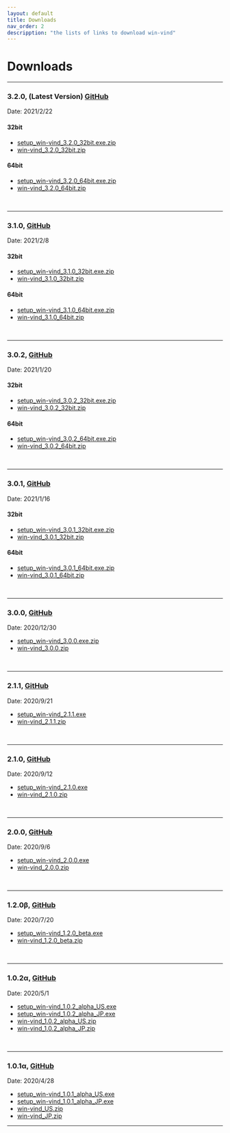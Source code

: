 ```yaml
---
layout: default
title: Downloads
nav_order: 2
descripption: "the lists of links to download win-vind"
---
```

# Downloads

<hr>  

### 3.2.0, (Latest Version) <a href="https://github.com/pit-ray/win-vind/releases/tag/v3.2.0">GitHub</a>  
Date: 2021/2/22  
#### 32bit 
- <a href="https://github.com/pit-ray/win-vind/releases/download/v3.2.0/setup_win-vind_3.2.0_32bit.exe.zip">setup_win-vind_3.2.0_32bit.exe.zip</a>
- <a href="https://github.com/pit-ray/win-vind/releases/download/v3.2.0/win-vind_3.2.0_32bit.zip">win-vind_3.2.0_32bit.zip</a>  

#### 64bit
- <a href="https://github.com/pit-ray/win-vind/releases/download/v3.2.0/setup_win-vind_3.2.0_64bit.exe.zip">setup_win-vind_3.2.0_64bit.exe.zip</a>
- <a href="https://github.com/pit-ray/win-vind/releases/download/v3.2.0/win-vind_3.2.0_64bit.zip">win-vind_3.2.0_64bit.zip</a>
<br>
<hr>

### 3.1.0, <a href="https://github.com/pit-ray/win-vind/releases/tag/v3.1.0">GitHub</a>  
Date: 2021/2/8  
#### 32bit 
- <a href="https://github.com/pit-ray/win-vind/releases/download/v3.1.0/setup_win-vind_3.1.0_32bit.exe.zip">setup_win-vind_3.1.0_32bit.exe.zip</a>
- <a href="https://github.com/pit-ray/win-vind/releases/download/v3.1.0/win-vind_3.1.0_32bit.zip">win-vind_3.1.0_32bit.zip</a>  

#### 64bit
- <a href="https://github.com/pit-ray/win-vind/releases/download/v3.1.0/setup_win-vind_3.1.0_64bit.exe.zip">setup_win-vind_3.1.0_64bit.exe.zip</a>
- <a href="https://github.com/pit-ray/win-vind/releases/download/v3.1.0/win-vind_3.1.0_64bit.zip">win-vind_3.1.0_64bit.zip</a>
<br>
<hr>

### 3.0.2, <a href="https://github.com/pit-ray/win-vind/releases/tag/v3.0.2">GitHub</a>  
Date: 2021/1/20  
#### 32bit 
- <a href="https://github.com/pit-ray/win-vind/releases/download/v3.0.2/setup_win-vind_3.0.2_32bit.exe.zip">setup_win-vind_3.0.2_32bit.exe.zip</a>
- <a href="https://github.com/pit-ray/win-vind/releases/download/v3.0.2/win-vind_3.0.2_32bit.zip">win-vind_3.0.2_32bit.zip</a>  

#### 64bit
- <a href="https://github.com/pit-ray/win-vind/releases/download/v3.0.2/setup_win-vind_3.0.2_64bit.exe.zip">setup_win-vind_3.0.2_64bit.exe.zip</a>
- <a href="https://github.com/pit-ray/win-vind/releases/download/v3.0.2/win-vind_3.0.2_64bit.zip">win-vind_3.0.2_64bit.zip</a>
<br>
<hr>

### 3.0.1, <a href="https://github.com/pit-ray/win-vind/releases/tag/v3.0.1">GitHub</a>  
Date: 2021/1/16  
#### 32bit 
- <a href="https://github.com/pit-ray/win-vind/releases/download/v3.0.1/setup_win-vind_3.0.1_32bit.exe.zip">setup_win-vind_3.0.1_32bit.exe.zip</a>
- <a href="https://github.com/pit-ray/win-vind/releases/download/v3.0.1/win-vind_3.0.1_32bit.zip">win-vind_3.0.1_32bit.zip</a>  

#### 64bit
- <a href="https://github.com/pit-ray/win-vind/releases/download/v3.0.1/setup_win-vind_3.0.1_64bit.exe.zip">setup_win-vind_3.0.1_64bit.exe.zip</a>
- <a href="https://github.com/pit-ray/win-vind/releases/download/v3.0.1/win-vind_3.0.1_64bit.zip">win-vind_3.0.1_64bit.zip</a>
<br>
<hr>

### 3.0.0, <a href="https://github.com/pit-ray/win-vind/releases/tag/v3.0.0">GitHub</a>  
Date: 2020/12/30  
- <a href="https://github.com/pit-ray/win-vind/releases/download/v3.0.0/setup_win-vind_3.0.0.exe.zip">setup_win-vind_3.0.0.exe.zip</a>
- <a href="https://github.com/pit-ray/win-vind/releases/download/v3.0.0/win-vind_3.0.0.zip">win-vind_3.0.0.zip</a>
<br>
<hr>

### 2.1.1, <a href="https://github.com/pit-ray/win-vind/releases/tag/v2.1.1">GitHub</a>
Date: 2020/9/21
- <a href="https://github.com/pit-ray/win-vind/releases/download/v2.1.1/setup_win-vind_2.1.1.exe">setup_win-vind_2.1.1.exe</a>
- <a href="https://github.com/pit-ray/win-vind/releases/download/v2.1.1/win-vind_2.1.1.zip">win-vind_2.1.1.zip</a>
<br>
<hr>

### 2.1.0, <a href="https://github.com/pit-ray/win-vind/releases/tag/v2.1.0">GitHub</a>
Date: 2020/9/12
- <a href="https://github.com/pit-ray/win-vind/releases/download/v2.1.0/setup_win-vind_2.1.0.exe">setup_win-vind_2.1.0.exe</a>
- <a href="https://github.com/pit-ray/win-vind/releases/download/v2.1.0/win-vind_2.1.0.zip">win-vind_2.1.0.zip</a>
<br>
<hr>

### 2.0.0, <a href="https://github.com/pit-ray/win-vind/releases/tag/v2.0.0">GitHub</a>
Date: 2020/9/6
- <a href="https://github.com/pit-ray/win-vind/releases/download/v2.0.0/setup_win-vind_2.0.0.exe">setup_win-vind_2.0.0.exe</a>
- <a href="https://github.com/pit-ray/win-vind/releases/download/v2.0.0/win-vind_2.0.0.zip">win-vind_2.0.0.zip</a>
<br>
<hr>

### 1.2.0β, <a href="https://github.com/pit-ray/win-vind/releases/tag/v1.2.0-beta">GitHub</a>
Date: 2020/7/20
- <a href="https://github.com/pit-ray/win-vind/releases/download/v1.2.0-beta/setup_win-vind_1.2.0_beta.exe">setup_win-vind_1.2.0_beta.exe</a>
- <a href="https://github.com/pit-ray/win-vind/releases/download/v1.2.0-beta/win-vind_1.2.0_beta.zip">win-vind_1.2.0_beta.zip</a>
<br>
<hr>

### 1.0.2α, <a href="https://github.com/pit-ray/win-vind/releases/tag/v1.0.2-alpha">GitHub</a>
Date: 2020/5/1
- <a href="https://github.com/pit-ray/win-vind/releases/download/v1.0.2-alpha/setup_win-vind_1.0.2_alpha_US.exe">setup_win-vind_1.0.2_alpha_US.exe</a>
- <a href="https://github.com/pit-ray/win-vind/releases/download/v1.0.2-alpha/setup_win-vind_1.0.2_alpha_JP.exe">setup_win-vind_1.0.2_alpha_JP.exe</a>
- <a href="https://github.com/pit-ray/win-vind/releases/download/v1.0.2-alpha/win-vind_1.0.2_alpha_US.zip">win-vind_1.0.2_alpha_US.zip</a>
- <a href="https://github.com/pit-ray/win-vind/releases/download/v1.0.2-alpha/win-vind_1.0.2_alpha_JP.zip">win-vind_1.0.2_alpha_JP.zip</a>
<br>
<hr>

### 1.0.1α, <a href="https://github.com/pit-ray/win-vind/releases/tag/v1.0.1-alpha">GitHub</a>
Date: 2020/4/28
- <a href="https://github.com/pit-ray/win-vind/releases/download/v1.0.1-alpha/setup_win-vind_1.0.1_alpha_US.exe">setup_win-vind_1.0.1_alpha_US.exe</a>
- <a href="https://github.com/pit-ray/win-vind/releases/download/v1.0.1-alpha/setup_win-vind_1.0.1_alpha_JP.exe">setup_win-vind_1.0.1_alpha_JP.exe</a>
- <a href="https://github.com/pit-ray/win-vind/releases/download/v1.0.1-alpha/win-vind_US.zip">win-vind_US.zip</a>
- <a href="https://github.com/pit-ray/win-vind/releases/download/v1.0.1-alpha/win-vind_JP.zip">win-vind_JP.zip</a>
<hr>
